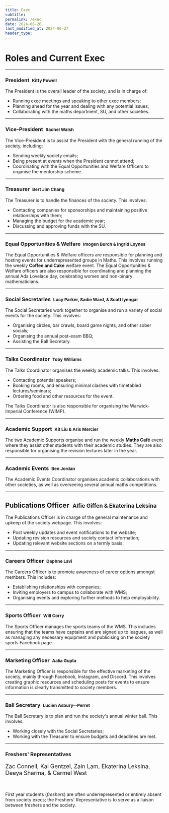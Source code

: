 ```yaml
---
title: Exec
subtitle: 
permalink: /exec
date: 2024-06-26
last_modified_at: 2024-06-27
header_type:
---
```


# Roles and Current Exec

---

### President&ensp;<small class="text-muted">Kitty Powell</small>

The President is the overall leader of the society, and is in charge of:

* Running exec meetings and speaking to other exec members;
* Planning ahead for the year and dealing with any potential issues;
* Collaborating with the maths department, SU, and other societies.

---

### Vice-President&ensp;<small class="text-muted">Rachel Walsh</small>

The Vice-President is to assist the President with the general running of the society, including:

* Sending weekly society emails;
* Being present at events when the President cannot attend;
* Coordinating with the Equal Opportunities and Welfare Officers to organise the mentorship scheme.

---

### Treasurer&ensp;<small class="text-muted">Bert Jim Chang</small>

The Treasurer is to handle the finances of the society. This involves:

* Contacting companies for sponsorships and maintaining positive relationships with them;
* Managing the budget for the academic year;
* Discussing and approving funds with the SU.

---

### Equal Opportunities & Welfare&ensp;<small class="text-muted">Imogen Burch & Ingrid Loynes</small>

The Equal Opportunities & Welfare officers are responsible for planning and hosting events for underrepresented groups in Maths. This involves running the weekly **Coffee and Cake** welfare event. The Equal Opportunities & Welfare officers are also responsible for coordinating and planning the annual Ada Lovelace day, celebrating women and non-binary mathematicians.

---

### Social Secretaries&ensp;<small class="text-muted">Lucy Parker, Sadie Ward, & Scott Iyengar</small>

The Social Secretaries work together to organise and run a variety of social events for the society. This involves:

* Organising circles, bar crawls, board game nights, and other sober socials;
* Organising the annual post-exam BBQ;
* Assisting the Ball Secretary.

---

### Talks Coordinator&ensp;<small class="text-muted">Toby Williams</small>
The Talks Coordinator organises the weekly academic talks. This involves:

* Contacting potential speakers;
* Booking rooms, and ensuring minimal clashes with timetabled lectures/seminars;
* Ordering food and other resources for the event.

The Talks Coordinator is also responsible for organising the Warwick-Imperial Conference (WIMP).

---

### Academic Support&ensp;<small class="text-muted">Kit Liu & Aris Mercier</small>

The two Academic Supports organise and run the weekly **Maths Café** event where they assist other students with their academic studies. They are also responsible for organising the revision lectures later in the year.

---

### Academic Events&ensp;<small class="text-muted">Ben Jordan</small>

The Academic Events Coordinator organises academic collaborations with other societies, as well as overseeing several annual maths competitions.

---

## Publications Officer&ensp;<small class="text-muted">Alfie Giffen & Ekaterina Leksina</small>

The Publications Officer is in charge of the general maintenance and upkeep of the society webpage. This involves:

* Post weekly updates and event notifications to the website;
* Updating revision resources and society contact information;
* Updating relevant website sections on a termly basis.

---

### Careers Officer&ensp;<small class="text-muted">Daphne Lavi</small>

The Careers Officer is to promote awareness of career options amongst members. This includes:

* Establishing relationships with companies;
* Inviting employers to campus to collaborate with WMS;
* Organising events and exploring further methods to help employability.

---

### Sports Officer&ensp;<small class="text-muted">Will Corry</small>

The Sports Officer manages the sports teams of the WMS. This includes ensuring that the teams have captains and are signed up to leagues, as well as managing any necessary equipment and publicising on the society sports Facebook page.

---

### Marketing Officer&ensp;<small class="text-muted">Aalia Gupta</small>

The Marketing Officer is responsible for the effective marketing of the society, mainly through Facebook, Instagram, and Discord. This involves creating graphic resources and scheduling posts for events to ensure information is clearly transmitted to society members.

---

### Ball Secretary&ensp;<small class="text-muted">Lucien Asbury--Perret</small>

The Ball Secretary is to plan and run the society's annual winter ball. This involves:

* Working closely with the Social Secretaries;
* Working with the Treasurer to ensure budgets and deadlines are met.

---

### Freshers' Representatives
<p class="text-muted" style="font-size: 18px;">Zac Connell, Kai Gentzel, Zain Lam, Ekaterina Leksina, Deeya Sharma, & Carmel West</p><br/>

First year students (*freshers*) are often underrepresented or entirely absent from society execs; the Freshers' Representative is to serve as a liaison between freshers and the society.
